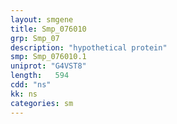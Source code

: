 ```yaml
---
layout: smgene
title: Smp_076010
grp: Smp_07
description: "hypothetical protein"
smp: Smp_076010.1
uniprot: "G4VST8"
length:   594
cdd: "ns"
kk: ns
categories: sm
---
```

